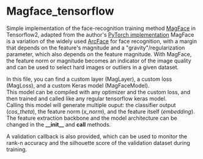 # Magface_tensorflow

Simple implementation of the face-recognition training method [MagFace](https://arxiv.org/abs/2103.06627) in Tensorflow2, adapted from the author's [PyTorch implementation](https://github.com/IrvingMeng/MagFace/tree/main)
MagFace is a variation of the widely used [ArcFace](https://arxiv.org/abs/1801.07698) for face recognition, with a margin that depends on the feature's magnitude and a "gravity"/regularization parameter, which also depends on the feature magnitude.
With MagFace, the feature norm or magnitude becomes an indicator of the image quality and can be used to select hard images or outliers in a given dataset.


In this file, you can find a custom layer (MagLayer), a custom loss (MagLoss), and a custom Keras model (MagFaceModel).  
This model can be compiled with any optimizer and the custom loss, and then trained and called like any regular tensorflow keras model.  
Calling this model will generate multiple ouput: the classifier output (*cos_theta*), the feature norm (*x_norm*), and the feature itself (*embedding*).  
The feature extraction backbone and the model architecture can be changed in the **\_\_init\_\_** and **call** methods.

A validation callback is also provided, which can be used to monitor the rank-n accuracy and the silhouette score of the validation dataset during training.
